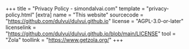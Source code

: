 +++
title = "Privacy Policy - simondalvai.com"
template = "privacy-policy.html"
[extra]
name = "This website"
sourcecode = "https://github.com/dulvui/dulvui.github.io"
license = "AGPL-3.0-or-later"
licenselink = "https://github.com/dulvui/dulvui.github.io/blob/main/LICENSE"
tool = "Zola"
toollink = "https://www.getzola.org/"
+++